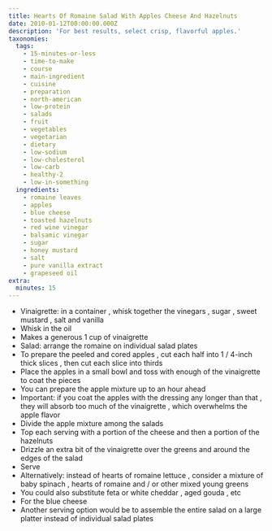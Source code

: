 ```yaml
---
title: Hearts Of Romaine Salad With Apples Cheese And Hazelnuts
date: 2010-01-12T00:00:00.000Z
description: 'For best results, select crisp, flavorful apples.'
taxonomies:
  tags:
    - 15-minutes-or-less
    - time-to-make
    - course
    - main-ingredient
    - cuisine
    - preparation
    - north-american
    - low-protein
    - salads
    - fruit
    - vegetables
    - vegetarian
    - dietary
    - low-sodium
    - low-cholesterol
    - low-carb
    - healthy-2
    - low-in-something
  ingredients:
    - romaine leaves
    - apples
    - blue cheese
    - toasted hazelnuts
    - red wine vinegar
    - balsamic vinegar
    - sugar
    - honey mustard
    - salt
    - pure vanilla extract
    - grapeseed oil
extra:
  minutes: 15
---
```

 - Vinaigrette: in a container , whisk together the vinegars , sugar , sweet mustard , salt and vanilla
 - Whisk in the oil
 - Makes a generous 1 cup of vinaigrette
 - Salad: arrange the romaine on individual salad plates
 - To prepare the peeled and cored apples , cut each half into 1 / 4-inch thick slices , then cut each slice into thirds
 - Place the apples in a small bowl and toss with enough of the vinaigrette to coat the pieces
 - You can prepare the apple mixture up to an hour ahead
 - Important: if you coat the apples with the dressing any longer than that , they will absorb too much of the vinaigrette , which overwhelms the apple flavor
 - Divide the apple mixture among the salads
 - Top each serving with a portion of the cheese and then a portion of the hazelnuts
 - Drizzle an extra bit of the vinaigrette over the greens and around the edges of the salad
 - Serve
 - Alternatively: instead of hearts of romaine lettuce , consider a mixture of baby spinach , hearts of romaine and / or other mixed young greens
 - You could also substitute feta or white cheddar , aged gouda , etc
 - For the blue cheese
 - Another serving option would be to assemble the entire salad on a large platter instead of individual salad plates
